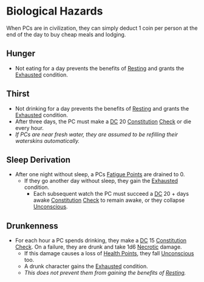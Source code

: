 # Biological Hazards
When PCs are in civilization, they can simply deduct 1 coin per person at the end of the day to buy cheap meals and lodging.
## Hunger
- Not eating for a day prevents the benefits of [Resting](../Game%20Procedures/Resting.md) and grants the [Exhausted](../Conditions/Exhausted.md) condition.
## Thirst
- Not drinking for a day prevents the benefits of [Resting](../Game%20Procedures/Resting.md) and grants the [Exhausted](../Conditions/Exhausted.md) condition.
- After three days, the PC must make a [DC](../Game%20Procedures/DC.md) 20 [Constitution](../Player%20Characters/Chosen%20Statistics/Constitution.md) [Check](../Game%20Procedures/Check.md) or die every hour.
- *If PCs are near fresh water, they are assumed to be refilling their waterskins automatically.*
## Sleep Derivation
- After one night without sleep, a PCs [Fatigue Points](../Player%20Characters/Derived%20Statistics/Fatigue%20Points.md) are drained to 0. 
	- If they go another day without sleep, they gain the [Exhausted](../Conditions/Exhausted.md) condition. 
		- Each subsequent watch the PC must succeed a [DC](../Game%20Procedures/DC.md) 20 + days awake [Constitution](../Player%20Characters/Chosen%20Statistics/Constitution.md) [Check](../Game%20Procedures/Check.md) to remain awake, or they collapse [Unconscious](../Conditions/Unconscious.md).
## Drunkenness
- For each hour a PC spends drinking, they make a [DC](../Game%20Procedures/DC.md) 15 [Constitution](../Player%20Characters/Chosen%20Statistics/Constitution.md) [Check](../Game%20Procedures/Check.md). On a failure, they are drunk and take 1d6 [Necrotic](../Damage%20Types/Necrotic.md) damage.
	- If this damage causes a loss of [Health Points](../Player%20Characters/Derived%20Statistics/Health%20Points.md), they fall [Unconscious](../Conditions/Unconscious.md) too.
	- A drunk character gains the [Exhausted](../Conditions/Exhausted.md) condition.
	- *This does not prevent them from gaining the benefits of [Resting](../Game%20Procedures/Resting.md).*